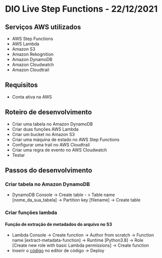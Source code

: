 # DIO Live Step Functions - 22/12/2021

## Serviços AWS utilizados

- AWS Step Functions
- AWS Lambda
- Amazon S3
- Amazon Rekognition
- Amazon DynamoDB
- Amazon Cloudwatch
- Amazon Cloudtrail

## Requisitos

- Conta ativa na AWS

## Roteiro de desenvolvimento

- Criar uma tabela no Amazon DynamoDB
- Criar duas funções AWS Lambda
- Criar um bucket no Amazon S3
- Criar uma máquina de estado no AWS Step Functions
- Configurar uma trail no AWS Cloudtrail
- Criar uma regra de evento no AWS Cloudwatch
- Testar

## Passos do desenvolvimento

### Criar tabela no Amazon DynamoDB

 - DynamoDB Console -> Create table - > Table name [nome_da_sua_tabela] -> Partition key [filename] -> Create table

### Criar funções lambda

#### Função de extração de metadados do arquivo no S3

 - Lambda Console -> Create function -> Author from scratch -> Function name [extract-metadata-function] -> Runtime [Python3.8] -> Role [Create new role with basic Lambda permissions] -> Create function
 - Inserir o [código](src/ambda_file_metadata.py) no editor de código -> Deploy 

